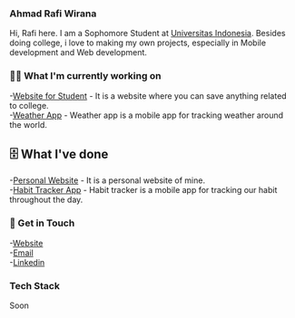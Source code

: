 ### Ahmad Rafi Wirana

Hi, Rafi here. I am a Sophomore Student at [Universitas Indonesia](https://www.ui.ac.id/). Besides doing college,
i love to making my own projects, especially in Mobile development and Web development. 

### 🧑‍💻 What I'm currently working on

-[Website for Student](https://github.com/ahmadrafidev/all-in-web) - It is a website where you can save anything related to college.\
-[Weather App](https://github.com/ahmadrafidev/weather-app) - Weather app is a mobile app for tracking weather around the world.

## 🗄 What I've done

-[Personal Website](https://github.com/ahmadrafidev/Personal-Website-2) - It is a personal website of mine.\
-[Habit Tracker App](https://github.com/ahmadrafidev/habit-tracker) - Habit tracker is a mobile app for tracking our habit throughout the day.

### 🤙 Get in Touch

-[Website](https://ahmadrafi.dev/)\
-[Email](me@ahmadrafi.dev)\
-[Linkedin](https://www.linkedin.com/in/ahmadrafiwirana/)

### Tech Stack

Soon
